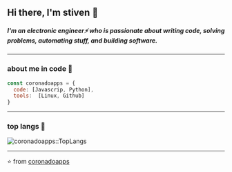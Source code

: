 ## Hi there, I'm stiven 👋
##### I'm an electronic engineer⚡ who is passionate about writing code, solving problems, automating stuff, and building software.

---
### about me in code 📌
```js
const coronadoapps = {
  code: [Javascrip, Python],
  tools:  [Linux, Github]
}

```
---
### top langs :tongue:
<img src="https://github-readme-stats.vercel.app/api/top-langs/?username=coronadoapps&langs_count=5&theme=tokyonight&layout=compact" alt="coronadoapps::TopLangs" />







---
⭐️ from [coronadoapps](https://github.com/coronadoapps)
<!--
**coronadoapps/coronadoapps** is a ✨ _special_ ✨ repository because its `README.md` (this file) appears on your GitHub profile.

Here are some ideas to get you started:

- 🔭 I’m currently working on ...
- 🌱 I’m currently learning ...
- 👯 I’m looking to collaborate on ...
- 🤔 I’m looking for help with ...
- 💬 Ask me about ...
- 📫 How to reach me: ...
- 😄 Pronouns: ...
- ⚡ Fun fact: ...
-->
